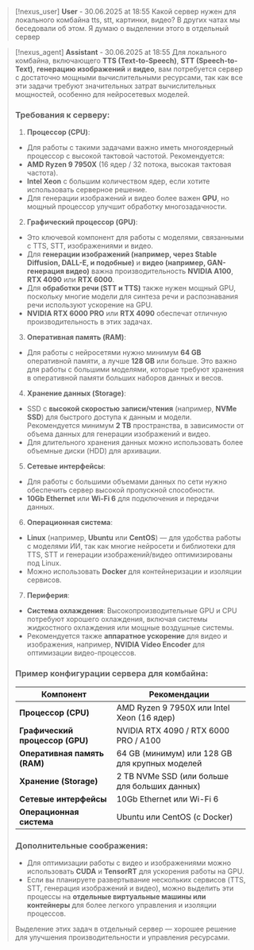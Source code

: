 >[!nexus_user] **User** - 30.06.2025 at 18:55
> Какой сервер нужен для локального комбайна tts, stt, картинки, видео? В других чатах мы беседовали об этом. Я думаю о выделении этого в отдельный сервер
<!-- UID: 540160d1-9b2e-4d41-a04e-df2d4df9242b -->




>[!nexus_agent] **Assistant** - 30.06.2025 at 18:55
> Для локального комбайна, включающего **TTS (Text-to-Speech)**, **STT (Speech-to-Text)**, **генерацию изображений** и **видео**, вам потребуется сервер с достаточно мощными вычислительными ресурсами, так как все эти задачи требуют значительных затрат вычислительных мощностей, особенно для нейросетевых моделей.
> 
> ### Требования к серверу:
> 
> 1. **Процессор (CPU)**:
>  - Для работы с такими задачами важно иметь многоядерный процессор с высокой тактовой частотой. Рекомендуется:
>  - **AMD Ryzen 9 7950X** (16 ядер / 32 потока, высокая тактовая частота).
>  - **Intel Xeon** с большим количеством ядер, если хотите использовать серверное решение.
>  - Для генерации изображений и видео более важен **GPU**, но мощный процессор улучшит обработку многозадачности.
> 
> 2. **Графический процессор (GPU)**:
>  - Это ключевой компонент для работы с моделями, связанными с TTS, STT, изображениями и видео.
>  - Для **генерации изображений (например, через Stable Diffusion, DALL-E, и подобные)** и **видео (например, GAN-генерация видео)** важна производительность **NVIDIA A100**, **RTX 4090** или **RTX 6000**.
>  - Для **обработки речи (STT и TTS)** также нужен мощный GPU, поскольку многие модели для синтеза речи и распознавания речи используют ускорение на GPU.
>  - **NVIDIA RTX 6000 PRO** или **RTX 4090** обеспечат отличную производительность в этих задачах.
>  
> 3. **Оперативная память (RAM)**:
>  - Для работы с нейросетями нужно минимум **64 GB** оперативной памяти, а лучше **128 GB** или больше. Это важно для работы с большими моделями, которые требуют хранения в оперативной памяти больших наборов данных и весов.
> 
> 4. **Хранение данных (Storage)**:
>  - SSD с **высокой скоростью записи/чтения** (например, **NVMe SSD**) для быстрого доступа к данным и модели. Рекомендуется минимум **2 TB** пространства, в зависимости от объема данных для генерации изображений и видео.
>  - Для длительного хранения данных можно использовать более объемные диски (HDD) для архивации.
> 
> 5. **Сетевые интерфейсы**:
>  - Для работы с большими объемами данных по сети нужно обеспечить сервер высокой пропускной способности.
>  - **10Gb Ethernet** или **Wi-Fi 6** для подключения и передачи данных.
> 
> 6. **Операционная система**:
>  - **Linux** (например, **Ubuntu** или **CentOS**) — для удобства работы с моделями ИИ, так как многие нейросети и библиотеки для TTS, STT и генерации изображений/видео оптимизированы под Linux.
>  - Можно использовать **Docker** для контейнеризации и изоляции сервисов.
> 
> 7. **Периферия**:
>  - **Система охлаждения**: Высокопроизводительные GPU и CPU потребуют хорошего охлаждения, включая системы жидкостного охлаждения или мощные воздушные системы.
>  - Рекомендуется также **аппаратное ускорение** для видео и изображения, например, **NVIDIA Video Encoder** для оптимизации видео-процессов.
> 
> ### Пример конфигурации сервера для комбайна:
> 
> | **Компонент** | **Рекомендации** |
> |------------------------|-------------------------------------------------|
> | **Процессор (CPU)** | AMD Ryzen 9 7950X или Intel Xeon (16 ядер) |
> | **Графический процессор (GPU)** | NVIDIA RTX 4090 / RTX 6000 PRO / A100 |
> | **Оперативная память (RAM)** | 64 GB (минимум) или 128 GB для крупных моделей |
> | **Хранение (Storage)** | 2 TB NVMe SSD (или больше для больших данных) |
> | **Сетевые интерфейсы** | 10Gb Ethernet или Wi-Fi 6 |
> | **Операционная система**| Ubuntu или CentOS (с Docker) |
> 
> ### Дополнительные соображения:
> - Для оптимизации работы с видео и изображениями можно использовать **CUDA** и **TensorRT** для ускорения работы на GPU.
> - Если вы планируете развертывание нескольких сервисов (TTS, STT, генерация изображений и видео), можно выделить эти процессы на **отдельные виртуальные машины или контейнеры** для более легкого управления и изоляции процессов.
> 
> Выделение этих задач в отдельный сервер — хорошее решение для улучшения производительности и управления ресурсами.
<!-- UID: 50cf5cdb-e4b4-498a-aa26-61d056eb1a3e -->